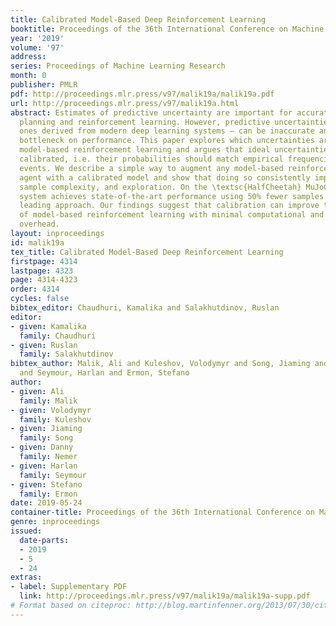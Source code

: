 ```yaml
---
title: Calibrated Model-Based Deep Reinforcement Learning
booktitle: Proceedings of the 36th International Conference on Machine Learning
year: '2019'
volume: '97'
address: 
series: Proceedings of Machine Learning Research
month: 0
publisher: PMLR
pdf: http://proceedings.mlr.press/v97/malik19a/malik19a.pdf
url: http://proceedings.mlr.press/v97/malik19a.html
abstract: Estimates of predictive uncertainty are important for accurate model-based
  planning and reinforcement learning. However, predictive uncertainties — especially
  ones derived from modern deep learning systems — can be inaccurate and impose a
  bottleneck on performance. This paper explores which uncertainties are needed for
  model-based reinforcement learning and argues that ideal uncertainties should be
  calibrated, i.e. their probabilities should match empirical frequencies of predicted
  events. We describe a simple way to augment any model-based reinforcement learning
  agent with a calibrated model and show that doing so consistently improves planning,
  sample complexity, and exploration. On the \textsc{HalfCheetah} MuJoCo task, our
  system achieves state-of-the-art performance using 50% fewer samples than the current
  leading approach. Our findings suggest that calibration can improve the performance
  of model-based reinforcement learning with minimal computational and implementation
  overhead.
layout: inproceedings
id: malik19a
tex_title: Calibrated Model-Based Deep Reinforcement Learning
firstpage: 4314
lastpage: 4323
page: 4314-4323
order: 4314
cycles: false
bibtex_editor: Chaudhuri, Kamalika and Salakhutdinov, Ruslan
editor:
- given: Kamalika
  family: Chaudhuri
- given: Ruslan
  family: Salakhutdinov
bibtex_author: Malik, Ali and Kuleshov, Volodymyr and Song, Jiaming and Nemer, Danny
  and Seymour, Harlan and Ermon, Stefano
author:
- given: Ali
  family: Malik
- given: Volodymyr
  family: Kuleshov
- given: Jiaming
  family: Song
- given: Danny
  family: Nemer
- given: Harlan
  family: Seymour
- given: Stefano
  family: Ermon
date: 2019-05-24
container-title: Proceedings of the 36th International Conference on Machine Learning
genre: inproceedings
issued:
  date-parts:
  - 2019
  - 5
  - 24
extras:
- label: Supplementary PDF
  link: http://proceedings.mlr.press/v97/malik19a/malik19a-supp.pdf
# Format based on citeproc: http://blog.martinfenner.org/2013/07/30/citeproc-yaml-for-bibliographies/
---
```

